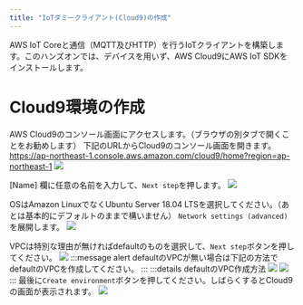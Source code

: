 ```yaml
---
title: "IoTダミークライアント(Cloud9)の作成"
---
```


AWS IoT Coreと通信（MQTT及びHTTP）を行うIoTクライアントを構築します。このハンズオンでは、デバイスを用いず、AWS Cloud9にAWS IoT SDKをインストールします。

# Cloud9環境の作成
AWS Cloud9のコンソール画面にアクセスします。（ブラウザの別タブで開くことをお勧めします）
下記のURLからCloud9のコンソール画面を開きます。
https://ap-northeast-1.console.aws.amazon.com/cloud9/home?region=ap-northeast-1
![](https://storage.googleapis.com/zenn-user-upload/izcu5i5dd1s10ibjr99q1b7tb79q)

[Name] 欄に任意の名前を入力して、`Next step`を押します。
![](https://storage.googleapis.com/zenn-user-upload/df2884990d47-20220611.png)

OSはAmazon LinuxでなくUbuntu Server 18.04 LTSを選択してください。（あとは基本的にデフォルトのままで構いません）
`Network settings (advanced)` を展開します。
![](https://storage.googleapis.com/zenn-user-upload/3de1f3d09666-20220611.png)

VPCは特別な理由が無ければdefaultのものを選択して、`Next step`ボタンを押してください。
![](https://storage.googleapis.com/zenn-user-upload/6cv3qvohhfu9i7zqqzn73mcg5pz5)
:::message alert
defaultのVPCが無い場合は下記の方法でdefaultのVPCを作成してください。
:::
:::details defaultのVPC作成方法
![](https://storage.googleapis.com/zenn-user-upload/85uj5lrqrhip1py18u302a3au71o)
![](https://storage.googleapis.com/zenn-user-upload/kxfm5zg9xamo23esgnomgojz8bct)
:::
最後に`Create environment`ボタンを押してください。しばらくするとCloud9の画面が表示されます。
![](https://storage.googleapis.com/zenn-user-upload/51d249e69504-20220611.png)
